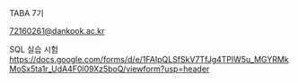 TABA 7기


72160261@dankook.ac.kr

SQL 실습 시험
https://docs.google.com/forms/d/e/1FAIpQLSfSkV7TfJg4TPlW5u_MGYRMkMoSx5ta1r_UdA4F0l09Xz5boQ/viewform?usp=header
